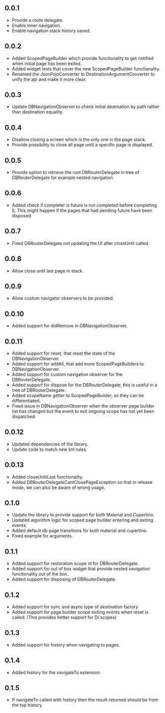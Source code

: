 ## 0.0.1

* Provide a route delegate.
* Enable inner navigation.
* Enable navigation stack history saved.

## 0.0.2

* Added ScopedPageBuilder which provide functionality to get notified when initial page has been exited.
* Added widget tests that cover the new ScopedPageBuilder functionality.
* Renamed the JsonPojoConverter to DestinationArgumentConverter to unify the api and make it more clear.

## 0.0.3

* Update DBNavigationObserver to check initial destination by path rather than destination equality.

## 0.0.4

* Disallow closing a screen which is the only one in the page stack.
* Provide possibility to close all page until a specific page is displayed.

## 0.0.5

* Provide option to retrieve the root DBRouterDelegate in tree of DBRouterDelegate for example nested navigation.

## 0.0.6

* Added check if completer is future is not completed before completing it. This might happen if the pages that had
  pending future have been disposed. 

## 0.0.7

* Fixed DBRouterDelegate not updating the UI after closeUntil called.

## 0.0.8

* Allow close until last page in stack.

## 0.0.9

* Allow custom navigator observers to be provided.

## 0.0.10

* Added support for didRemove in DBNavigationObserver.

## 0.0.11

* Added support for reset, that reset the state of the DBNavigationObserver.
* Added support for addAll, that add more ScopedPageBuilders to DBNavigationObserver.
* Added support for custom navigation observer for the DBRouterDelegate.
* Added support for dispose for the DBRouterDelegate, this is useful in a tree of DBRouterDelegate.
* Added scopeName getter to ScopedPageBuilder, so they can be differentiated.
* Fixed issue in DBNavigationObserver when the observer page builder list has changed but the event to exit ongoing
  scope has not yet been dispatched.

## 0.0.12

* Updated dependencies of the library.
* Update code to match new lint rules.

## 0.0.13

* Added closeUntilLast functionality.
* Added DBRouterDelegateCantClosePageException so that in release mode, we can also be aware of wrong usage.

## 0.1.0

* Update the library to provide support for both Material and Cupertino.
* Updated algorithm logic for scoped page builder entering and exiting events.
* Added default db page transitions for both material and cupertino.
* Fixed example for arguments.

## 0.1.1

* Added support for restoration scope id for DBRouterDelegate.
* Added support for out of box widget that provide nested navigation functionality out of the box.
* Added support for disposing of DBRouterDelegate.

## 0.1.2

* Added support for sync and async type of destination factory
* Added support for page builder scope exiting events when reset is called. (This provides better support for DI scopes)

## 0.1.3

* Added support for history when navigating to pages.

## 0.1.4

* Added history for the navigateTo extension.

## 0.1.5

* If navigateTo called with history then the result returned should be from the top history. 
